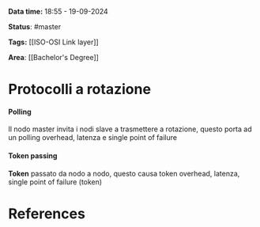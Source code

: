 **Data time:** 18:55 - 19-09-2024

**Status**: #master 

**Tags:** [[ISO-OSI Link layer]]

**Area**: [[Bachelor's Degree]]
# Protocolli a rotazione

#### Polling
Il nodo master invita i nodi slave a trasmettere a rotazione, questo porta ad un polling overhead, latenza e single point of failure
#### Token passing
**Token** passato da nodo a nodo, questo causa token overhead, latenza, single point of failure (token)

# References